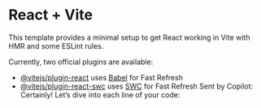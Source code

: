 # React + Vite

This template provides a minimal setup to get React working in Vite with HMR and some ESLint rules.

Currently, two official plugins are available:

- [@vitejs/plugin-react](https://github.com/vitejs/vite-plugin-react/blob/main/packages/plugin-react/README.md) uses [Babel](https://babeljs.io/) for Fast Refresh
- [@vitejs/plugin-react-swc](https://github.com/vitejs/vite-plugin-react-swc) uses [SWC](https://swc.rs/) for Fast Refresh
Sent by Copilot:
Certainly! Let’s dive into each line of your code:

<!-- Import Statement:
JavaScript

import { useState } from 'react'

This line imports the useState hook from the react library. The useState hook is a fundamental part of React that allows you to manage state within functional components.
Functional Component:
JavaScript

function App() {
  const [todos, setTodos] = useState([
    {
      title: "Go to gym",
      description: "Go to gym from 7 to 9",
      completed: false
    },
    {
      title: "Study DSA",
      description: "study DSA from 9-100",
      completed: true
    }
  ]);

This defines a functional component named App.
Inside the component, you’re using the useState hook to initialize a state variable called todos.
The initial value of todos is an array containing two objects, each representing a “todo” item. Each object has properties like title, description, and completed.
Add Todo Function:
JavaScript

function addTodo() {
  setTodos([...todos, {
    title: "new Todo",
    description: "description of new todo"
  }]);
}

This function, addTodo, adds a new todo item to the todos array.
It uses the setTodos function (provided by the useState hook) to update the state. The new state includes the existing todos array (spread using ...todos) and an additional object with the specified title and description.
Render Section:
JavaScript

return (
  <div>
    <button onClick={addTodo}>Add a random todo</button>
    {todos.map(function (todo) {
      return <Todo title={todo.title} description={todo.description} />
    })}
  </div>
)
AI-generated code. Review and use carefully. More info on FAQ.
This JSX (JavaScript XML) is returned by the App component.
It renders:
A button with an onClick event handler that triggers the addTodo function when clicked.
A mapping over the todos array, rendering a Todo component for each item. The title and description properties of each todo are passed as props to the Todo component.
Todo Component:
JavaScript

function Todo(props) {
  function onclickHandler() {
    // Add any logic here
  }
  return (
    <div>
      <h1>{props.title}</h1>
      <h2>{props.description}</h2>
    </div>
  );
}
AI-generated code. Review and use carefully. More info on FAQ.
This defines another functional component named Todo.
It receives props (which include title and description) and renders them as headings (<h1> and <h2>).
Export:
JavaScript

export default App;
AI-generated code. Review and use carefully. More info on FAQ.
This exports the App component as the default export of this module.
Remember to replace {todos.title} and {todos.description} with {todo.title} and {todo.description} inside the map function in your render section. You want to access the properties of each individual todo item.

Feel free to ask if you have any more questions or need further clarification! 😊 -->